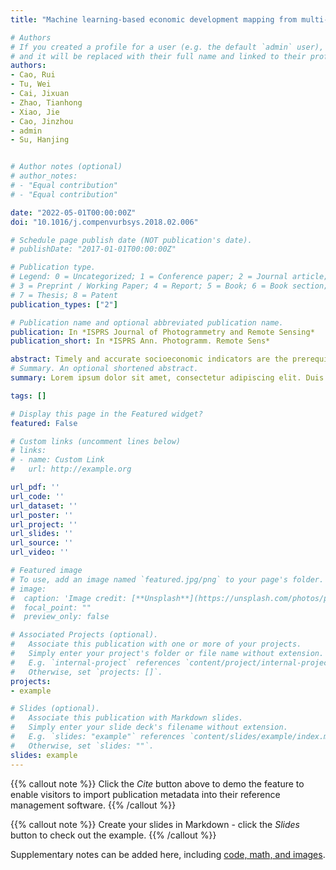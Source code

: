 ```yaml
---
title: "Machine learning-based economic development mapping from multi-source open geospatial data"

# Authors
# If you created a profile for a user (e.g. the default `admin` user), write the username (folder name) here 
# and it will be replaced with their full name and linked to their profile.
authors:
- Cao, Rui
- Tu, Wei
- Cai, Jixuan
- Zhao, Tianhong
- Xiao, Jie
- Cao, Jinzhou
- admin
- Su, Hanjing


# Author notes (optional)
# author_notes:
# - "Equal contribution"
# - "Equal contribution"

date: "2022-05-01T00:00:00Z"
doi: "10.1016/j.compenvurbsys.2018.02.006"

# Schedule page publish date (NOT publication's date).
# publishDate: "2017-01-01T00:00:00Z"

# Publication type.
# Legend: 0 = Uncategorized; 1 = Conference paper; 2 = Journal article;
# 3 = Preprint / Working Paper; 4 = Report; 5 = Book; 6 = Book section;
# 7 = Thesis; 8 = Patent
publication_types: ["2"]

# Publication name and optional abbreviated publication name.
publication: In *ISPRS Journal of Photogrammetry and Remote Sensing*
publication_short: In *ISPRS Ann. Photogramm. Remote Sens*

abstract: Timely and accurate socioeconomic indicators are the prerequisite for smart social governance. For example, the level of economic development and the structure of population are important statistics for regional or national policy-making. However, the collection of these characteristics usually depends on demographic and social surveys, which are time- and labor-intensive. To address these issues, we propose a machine learning-based approach to estimate and map the economic development from multi-source open available geospatial data, including remote sensing imagery and OpenStreetMap road networks. Specifically, we first extract knowledge-based features from different data sources; then the multi-view graphs are constructed through different perspectives of spatial adjacency and feature similarity; and a multi-view graph neural network (MVGNN) model is built on them and trained in a self-supervised learning manner. Then, the handcrafted features and the learned graph representations are combined to estimate the regional economic development indicators via random forest models. Taking China’s county-level gross domestic product (GDP) as an example, extensive experiments have been conducted and the results demonstrate the effectiveness of the proposed method, and the combination of the knowledge-based and learning-based features can significantly outperform baseline methods. Our proposed approach can advance the goal of acquiring timely and accurate socioeconomic variables through widely accessible geospatial data, which has the potential to extend to more social indicators and other geographic regions to support smart governance and policy-making in the future.
# Summary. An optional shortened abstract.
summary: Lorem ipsum dolor sit amet, consectetur adipiscing elit. Duis posuere tellus ac convallis placerat. Proin tincidunt magna sed ex sollicitudin condimentum.

tags: []

# Display this page in the Featured widget?
featured: False

# Custom links (uncomment lines below)
# links:
# - name: Custom Link
#   url: http://example.org

url_pdf: ''
url_code: ''
url_dataset: ''
url_poster: ''
url_project: ''
url_slides: ''
url_source: ''
url_video: ''

# Featured image
# To use, add an image named `featured.jpg/png` to your page's folder. 
# image:
#  caption: 'Image credit: [**Unsplash**](https://unsplash.com/photos/pLCdAaMFLTE)'
#  focal_point: ""
#  preview_only: false

# Associated Projects (optional).
#   Associate this publication with one or more of your projects.
#   Simply enter your project's folder or file name without extension.
#   E.g. `internal-project` references `content/project/internal-project/index.md`.
#   Otherwise, set `projects: []`.
projects:
- example

# Slides (optional).
#   Associate this publication with Markdown slides.
#   Simply enter your slide deck's filename without extension.
#   E.g. `slides: "example"` references `content/slides/example/index.md`.
#   Otherwise, set `slides: ""`.
slides: example
---
```


{{% callout note %}}
Click the *Cite* button above to demo the feature to enable visitors to import publication metadata into their reference management software.
{{% /callout %}}

{{% callout note %}}
Create your slides in Markdown - click the *Slides* button to check out the example.
{{% /callout %}}

Supplementary notes can be added here, including [code, math, and images](https://wowchemy.com/docs/writing-markdown-latex/).
